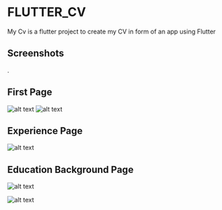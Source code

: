 # FLUTTER_CV

My Cv is a flutter project to create my CV in  form of an app using Flutter

## Screenshots

.

## First Page

![alt text](https://lh3.googleusercontent.com/_ZC3ql_di0HJKJnaY_59YImwmdvBmSC8DBXsyPH2nJlaOLWC72EJUZlZnfgygcyOx9A=w2400)
![alt text](https://lh5.googleusercontent.com/D9irTu2NqylEKezko5y3HhL_5SfjVx_LQh25FE372IFavGoPw7HAGUn5Q742LcCehgA=w2400)

## Experience Page

![alt text](https://lh6.googleusercontent.com/Rd1gfS0vvtGJ4ejNzoVDas2S1GMbsMlXHHkGP9XwHjUrEWMyjhB45-5aMrdOogmJCys=w2400)

## Education Background Page

![alt text](https://lh6.googleusercontent.com/oNijBsVTME05BEgovR4MlaGdmeAhFYjQmQeP42LGKeG5d0ZARA9aqzJWilVL5ktPhzg=w2400)

![alt text](https://lh3.googleusercontent.com/dCEMNmyshwyJWikY-tvgCjYUxOCaHJ7SXPx_0VLWbmXSKDR8-36DoV8bwnuzGmhGJDE=w2400)
